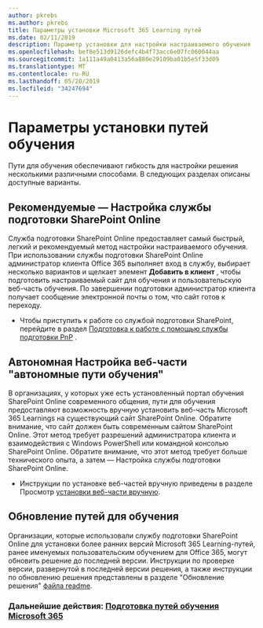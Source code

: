```yaml
---
author: pkrebs
ms.author: pkrebs
title: Параметры установки Microsoft 365 Learning путей
ms.date: 02/11/2019
description: Параметр установки для настройки настраиваемого обучения
ms.openlocfilehash: bef8e513d9126defc4b4f73acc6e07fc060044aa
ms.sourcegitcommit: 1a111a49a0413a56a880e29109ba01b5e5f33d09
ms.translationtype: MT
ms.contentlocale: ru-RU
ms.lasthandoff: 05/20/2019
ms.locfileid: "34247694"
---
```

# <a name="learning-pathways-setup-options"></a>Параметры установки путей обучения
Пути для обучения обеспечивают гибкость для настройки решения несколькими различными способами. В следующих разделах описаны доступные варианты.

## <a name="recommended---sharepoint-online-provisioning-service-setup"></a>Рекомендуемые — Настройка службы подготовки SharePoint Online 
Служба подготовки SharePoint Online предоставляет самый быстрый, легкий и рекомендуемый метод настройки настраиваемого обучения. При использовании службы подготовки SharePoint Online администратор клиента Office 365 выполняет вход в службу, выбирает несколько вариантов и щелкает элемент **Добавить в клиент** , чтобы подготовить настраиваемый сайт для обучения и пользовательскую веб-часть обучения. По завершении подготовки администратор клиента получает сообщение электронной почты о том, что сайт готов к переходу. 

- Чтобы приступить к работе со службой подготовки SharePoint, перейдите в раздел [Подготовка к работе с помощью службы подготовки PnP](custom_provision.md) .   

## <a name="stand-alone-learning-pathways-web-part-setup"></a>Автономная Настройка веб-части "автономные пути обучения"
В организациях, у которых уже есть установленный портал обучения SharePoint Online современного общения, пути для обучения предоставляют возможность вручную установить веб-часть Microsoft 365 Learnings на существующий сайт SharePoint Online. Обратите внимание, что сайт должен быть современным сайтом SharePoint Online. Этот метод требует разрешений администратора клиента и взаимодействия с Windows PowerShell или командной консолью SharePoint Online. Обратите внимание, что этот метод требует больше технического опыта, а затем — Настройка службы подготовки SharePoint Online.

- Инструкции по установке веб-частей вручную приведены в разделе Просмотр [установки веб-части вручную](custom_manualsetup.md). 

## <a name="update-learning-pathways"></a>Обновление путей для обучения
Организации, которые использовали службу подготовки SharePoint Online для установки более ранних версий Microsoft 365 Learning-путей, ранее именуемых пользовательским обучением для Office 365, могут обновить решение до последней версии. Инструкции по проверке версии, развернутой в последней версии решения, а также инструкции по обновлению решения представлены в разделе "Обновление решения" [файла readme](https://github.com/pnp/custom-learning-office-365/blob/master/README.md).

### <a name="next-steps---provision-microsoft-365-learning-pathwayscustomprovisionmd"></a>Дальнейшие действия: [Подготовка путей обучения Microsoft 365](custom_provision.md)
